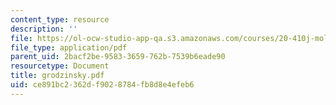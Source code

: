 ```yaml
---
content_type: resource
description: ''
file: https://ol-ocw-studio-app-qa.s3.amazonaws.com/courses/20-410j-molecular-cellular-and-tissue-biomechanics-be-410j-spring-2003/ce891bc2362df9028784fb8d8e4efeb6_grodzinsky.pdf
file_type: application/pdf
parent_uid: 2bacf2be-9583-3659-762b-7539b6eade90
resourcetype: Document
title: grodzinsky.pdf
uid: ce891bc2-362d-f902-8784-fb8d8e4efeb6
---
```

